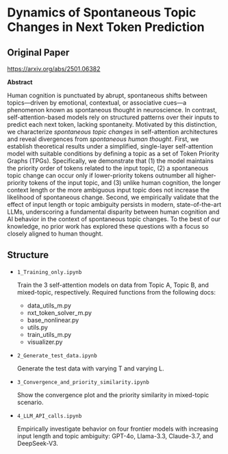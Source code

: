 # Dynamics of Spontaneous Topic Changes in Next Token Prediction
## Original Paper

https://arxiv.org/abs/2501.06382

**Abstract**

Human cognition is punctuated by abrupt, spontaneous shifts between topics—driven by emotional, contextual, or associative cues—a phenomenon known as spontaneous thought in neuroscience. In contrast, self-attention-based models rely on structured patterns over their inputs to predict each next token, lacking spontaneity. Motivated by this distinction, we characterize *spontaneous topic changes* in self-attention architectures and reveal divergences from *spontaneous human thought*. First, we establish theoretical results under a simplified, single-layer self-attention model with suitable conditions by defining a topic as a set of Token Priority Graphs (TPGs). Specifically, we demonstrate that (1) the model maintains the priority order of tokens related to the input topic, (2) a spontaneous topic change can occur only if lower-priority tokens outnumber all higher-priority tokens of the input topic, and (3) unlike human cognition, the longer context length or the more ambiguous input topic does not increase the likelihood of spontaneous change. Second, we empirically validate that the effect of input length or topic ambiguity persists in modern, state-of-the-art LLMs, underscoring a fundamental disparity between human cognition and AI behavior in the context of spontaneous topic changes. To the best of our knowledge, no prior work has explored these questions with a focus so closely aligned to human thought.

## Structure
- ```1_Training_only.ipynb```

  Train the 3 self-attention models on data from Topic A, Topic B, and mixed-topic, respectively. Required
functions from the following docs:
  - data_utils_m.py
  - nxt_token_solver_m.py
  - base_nonlinear.py
  - utils.py
  - train_utils_m.py
  - visualizer.py
- ```2_Generate_test_data.ipynb```

  Generate the test data with varying T and varying L.
  
- ```3_Convergence_and_priority_similarity.ipynb```

  Show the convergence plot and the priority similarity in mixed-topic scenario.

- ```4_LLM_API_calls.ipynb```

  Empirically investigate behavior on four frontier models with increasing input length and topic ambiguity: GPT-4o, Llama-3.3, Claude-3.7, and DeepSeek-V3.  
  
